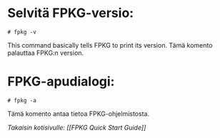 # Selvitä FPKG-versio:
```
# fpkg -v
```
This command basically tells FPKG to print its version.
Tämä komento palauttaa FPKG:n version.

# FPKG-apudialogi:
```
# fpkg -a
```
Tämä komento antaa tietoa FPKG-ohjelmistosta.

*Takaisin kotisivulle: [[FPKG Quick Start Guide]]*
